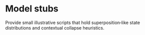 # Model stubs

Provide small illustrative scripts that hold superposition‑like state distributions and contextual collapse heuristics.
